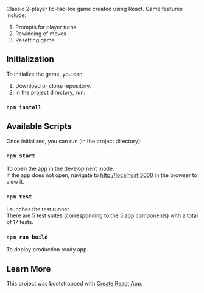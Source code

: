 Classic 2-player tic-tac-toe game created using React. Game features include:
1. Prompts for player turns
2. Rewinding of moves
3. Resetting game

## Initialization

To initialize the game, you can:
1. Download or clone repository.
2. In the project directory, run:

### `npm install`

## Available Scripts

Once initialized, you can run (in the project directory):

### `npm start`

To open the app in the development mode.<br>
If the app does not open, navigate to [http://localhost:3000](http://localhost:3000) in the browser to view it.

### `npm test`

Launches the test runner.<br>
There are 5 test suites (corresponding to the 5 app components) with a total of 17 tests.

### `npm run build`

To deploy production ready app.

## Learn More

This project was bootstrapped with [Create React App](https://github.com/facebook/create-react-app).